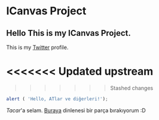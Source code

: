

# ICanvas Project

Hello This is my ICanvas Project.
-----

This is my [Twitter](https://twitter.com/hknkcksrt) profile.

<<<<<<< Updated upstream
=======

>>>>>>> Stashed changes
```javascript
alert ( 'Hello, ATlar ve diğerleri!');
```
*Tacar*'a selam. [Buraya](https://www.youtube.com/watch?v=joOzEkOIors) dinlenesi bir parça bırakıyorum :D
